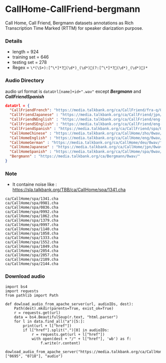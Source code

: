 # CallHome-CallFriend-bergmann
Call Home, Call Friend, Bergmann datasets annotations as Rich Transcription Time Marked (RTTM) for speaker diarization purpose.

### Details
- length = 924
- training set = 646
- testing set = 278
- Regex = `\*(\S+):[^\*]*?(\d*)_(\d*)(?:[^\*]*?(\d*)_(\d*))*`

### Audio Directory
audio url format is `dataUrl[name]+id+".wav"` except ***Bergmann*** and ***CallFriendSpanish***
```json
dataUrl = {
  "CallFriendFrench": "https://media.talkbank.org/ca/CallFriend/fra-q/0wav/",
  "CallFriendJapanese" : "https://media.talkbank.org/ca/CallFriend/jpn/0wav/",
  "CallFriendNEnglish" : "https://media.talkbank.org/ca/CallFriend/eng-n/0wav/",
  "CallFriendSEnglish" : "https://media.talkbank.org/ca/CallFriend/eng-s/0wav/",
  "CallFriendSpanish" : "https://media.talkbank.org/ca/CallFriend/spa/0wav/",
  "CallHomeChinese" : "https://media.talkbank.org/ca/CallHome/zho/0wav/",
  "CallHomeEnglish" : "https://media.talkbank.org/ca/CallHome/eng/0wav/",
  "CallHomeGerman" : "https://media.talkbank.org/ca/CallHome/deu/0wav/",
  "CallHomeJapanese" : "https://media.talkbank.org/ca/CallHome/jpn/0wav/",
  "CallHomeSpanish" : "https://media.talkbank.org/ca/CallHome/spa/0wav/",
  "Bergmann" : "https://media.talkbank.org/ca/Bergmann/0wav/"
}
```
### Note
* It containe noise like : https://sla.talkbank.org/TBB/ca/CallHome/spa/1341.cha
```
ca/CallHome/spa/1341.cha
ca/CallHome/spa/0981.cha
ca/CallHome/spa/0836.cha
ca/CallHome/spa/0992.cha
ca/CallHome/spa/1062.cha
ca/CallHome/spa/1379.cha
ca/CallHome/spa/0997.cha
ca/CallHome/spa/1140.cha
ca/CallHome/spa/1058.cha
ca/CallHome/spa/1333.cha
ca/CallHome/spa/1552.cha
ca/CallHome/spa/1849.cha
ca/CallHome/spa/2054.cha
ca/CallHome/spa/2057.cha
ca/CallHome/spa/2109.cha
ca/CallHome/spa/2144.cha
```
### Download audio
```python3
import bs4
import requests
from pathlib import Path

def dowload_audio_from_apache_server(url, audioIDs, dest):
    Path(dest).mkdir(parents=True, exist_ok=True)
    r = requests.get(url)
    data = bs4.BeautifulSoup(r.text, "html.parser")
    for l in data.find_all("a")[5:]:
        print(url + l["href"])
        if l["href"].split(".")[0] in audioIDs:
            r = requests.get(url + l["href"])
            with open(dest + "/" + l["href"], 'wb') as f:
                f.write(r.content)
                
dowload_audio_from_apache_server("https://media.talkbank.org/ca/CallHome/zho/0wav/", ["0695", "0718"], "audio")
```
